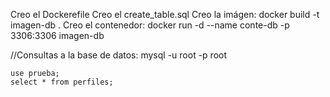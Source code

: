 Creo el Dockerefile
Creo el create_table.sql
Creo la imágen:
    docker build -t imagen-db .
Creo el contenedor:
    docker run -d --name conte-db -p 3306:3306 imagen-db

//Consultas a la base de datos:
    mysql -u root -p
    root

    use prueba;
    select * from perfiles;

